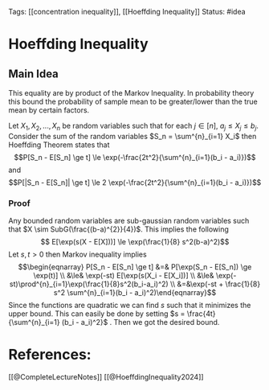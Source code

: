 Tags: [[concentration inequality]], [[Hoeffding Inequality]]
Status: #idea

# Hoeffding Inequality

## Main Idea

This equality are by product of the Markov Inequality. In probability theory this bound the probability of sample mean to be greater/lower than the true mean by certain factors.

Let $X_1, X_2, ..., X_n$ be random variables such that for each $j \in [n]$, $a_j \le X_j \le b_j$. Consider the sum of the random variables $S_n = \sum^{n}_{i=1} X_i$ then Hoeffding Theorem states that
$$P[S_n - E[S_n] \ge t] \le \exp(-\frac{2t^2}{\sum^{n}_{i=1}(b_i - a_i)})$$ and 
$$P[|S_n - E[S_n]| \ge t] \le 2 \exp(-\frac{2t^2}{\sum^{n}_{i=1}(b_i - a_i)})$$
### Proof
Any bounded random variables are sub-gaussian random variables such that $X \sim SubG(\frac{(b-a)^{2}}{4})$. This implies the following $$ E[\exp(s(X - E[X]))] \le \exp(\frac{1}{8} s^2(b-a)^2)$$
Let $s,t > 0$ then Markov inequality implies
$$\begin{eqnarray} P[S_n - E[S_n] \ge t] &=& P[\exp(S_n - E[S_n]) \ge  \exp(t)] \\
&\le& \exp(-st) E[\exp(s(X_i - E[X_i])] \\
&\le& \exp(-st)\prod^{n}_{i=1}\exp(\frac{1}{8}s^2(b_i-a_i)^2) \\ &=&\exp(-st + \frac{1}{8} s^2 \sum^{n}_{i=1}(b_i - a_i)^2)\end{eqnarray}$$
Since the functions are quadratic we can find $s$ such that it minimizes the upper bound. This can easily be done by setting $s = \frac{4t}{\sum^{n}_{i=1} (b_i - a_i)^2}$ . Then we got the desired bound.

# References:
[[@CompleteLectureNotes]]
[[@HoeffdingInequality2024]]

